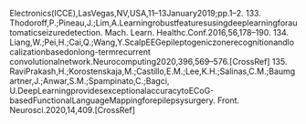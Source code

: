 Electronics(ICCE),LasVegas,NV,USA,11–13January2019;pp.1–2.
133. Thodoroff,P.;Pineau,J.;Lim,A.Learningrobustfeaturesusingdeeplearningforautomaticseizuredetection. Mach. Learn.
Healthc.Conf.2016,56,178–190.
134. Liang,W.;Pei,H.;Cai,Q.;Wang,Y.ScalpEEGepileptogeniczonerecognitionandlocalizationbasedonlong-termrecurrent
convolutionalnetwork.Neurocomputing2020,396,569–576.[CrossRef]
135. RaviPrakash,H.;Korostenskaja,M.;Castillo,E.M.;Lee,K.H.;Salinas,C.M.;Baumgartner,J.;Anwar,S.M.;Spampinato,C.;Bagci,
U.DeepLearningprovidesexceptionalaccuracytoECoG-basedFunctionalLanguageMappingforepilepsysurgery. Front.
Neurosci.2020,14,409.[CrossRef]